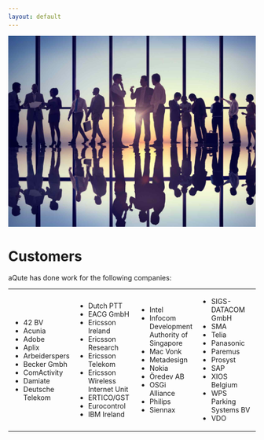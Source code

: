 ```yaml
---
layout: default
---
```


<img src="/img/customers.jpg">

# Customers

aQute has done work for the following companies:

<table>
	<colgroup>
		<col style="width:25%">
		<col style="width:25%">
		<col style="width:25%">
		<col style="width:25%">
	</colgroup>
	<tbody>
  	<tr>
  		<td>
  			<ul>
		  		<li>42 BV</li>
			    <li>Acunia</li>
				<li>Adobe</li>
				<li>Aplix</li>
				<li>Arbeiderspers</li>
				<li>Becker Gmbh</li>
				<li>ComActivity</li>
				<li>Damiate</li>
				<li>Deutsche Telekom</li>
			</ul>
		</td>
		<td>
			<ul>
			    <li>Dutch PTT</li>
			  	<li>EACG GmbH</li>
			  	<li>Ericsson Ireland</li>
			  	<li>Ericsson Research</li>
			  	<li>Ericsson Telekom</li>
			  	<li>Ericsson Wireless Internet Unit</li>
			  	<li>ERTICO/GST</li>
			  	<li>Eurocontrol</li>
			  	<li>IBM Ireland</li>
		  	</ul>
		</td>
		<td>
			<ul>
		  	<li>Intel</li>
		  	<li>Infocom Development Authority of Singapore</li>
		  	<li>Mac Vonk</li>
		  	<li>Metadesign</li>
		  	<li>Nokia</li>
		  	<li>Öredev AB</li>
		  	<li>OSGi Alliance</li>
		    <li>Philips</li>
		    <li>Siennax</li>
		    </ul>
		</td>
		<td>
			<ul>
		    <li>SIGS-DATACOM GmbH</li>
		  	<li>SMA</li>
		  	<li>Telia</li>
		  	<li>Panasonic</li>
		  	<li>Paremus</li>
		  	<li>Prosyst</li>
		  	<li>SAP</li>
		  	<li>XIOS Belgium</li>
		  	<li>WPS Parking Systems BV</li>
		  	<li>VDO</li>
		  	</ul>
		</td>
  	</tr>
  </tbody>
</table>
  
